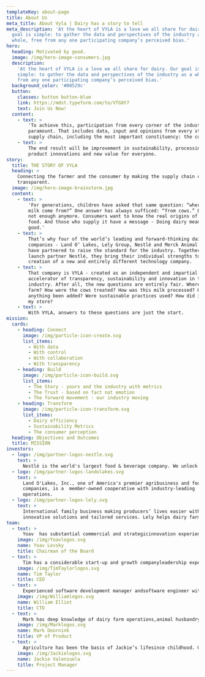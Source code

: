 ```yaml
---
templateKey: about-page
title: About Us
meta_title: About Vyla | Dairy has a story to tell
meta_description: 'At the heart of VYLA is a love we all share for dairy. Our
  goal is simple: to gather the data and perspectives of the industry as a
  whole, free from any one participating company’s perceived bias.'
hero:
  heading: Motivated by good.
  image: /img/hero-image-consumers.jpg
  description:
    'At the heart of VYLA is a love we all share for dairy. Our goal is
    simple: to gather the data and perspectives of the industry as a whole, free
    from any one participating company’s perceived bias.'
  background_color: '#00529c'
  button:
    classes: button button-blue
    link: https://mdst.typeform.com/to/VTG8Y7
    text: Join Us Now!
  content:
    - text: >
        'To achieve this, participation from every corner of the industry is
        paramount. That includes data, input and opinions from every step in the
        supply chain, including the most important constituency: the consumer.'
    - text: >
        The end result will be improvement in sustainability, processing,
        product innovations and new value for everyone.
story:
  title: THE STORY OF VYLA
  heading: >
    Connecting the farmer and the consumer by making the supply chain completely
    transparent.
  image: /img/hero-image-brainstorm.jpg
  content:
    - text: >
        'For generations, children have asked that same question: “where does
        milk come from?” One answer has always sufficed: “from cows.” But that’s
        not enough anymore. Consumers want to know the real origins of their
        food. And those who supply it have a message - Doing dairy means doing
        good.'
    - text: >
        That’s why four of the world’s leading and forward-thinking dairy
        companies - Land O’ Lakes, Lely Group, Nestlé and Merck Animal Health -
        have partnered to raise the standard for the industry. Together with
        launch partner Nestlé, they bring their individual strengths to the
        creation of a new and entirely different technology company.
    - text: >
        That company is VYLA - created as an independent and impartial
        accelerator of transparency, sustainability and innovation in the dairy
        industry. After all, the new questions are entirely fair. Where was the
        farm? How were the cows treated? How was this milk processed? Has
        anything been added? Were sustainable practices used? How did it get to
        my store?
    - text: >
        With VYLA, answers to these questions are just the start.
mission:
  cards:
    - heading: Connect
      image: /img/particle-icon-create.svg
      list_items:
        - With data
        - With control
        - With collaboration
        - With transparency
    - heading: Build
      image: /img/particle-icon-build.svg
      list_items:
        - The Story - yours and the industry with metrics
        - The Trust - based on fact not emotion
        - The forward movement - our industry moving
    - heading: Transform
      image: /img/particle-icon-transform.svg
      list_items:
        - Dairy efficiency
        - Sustainability Metrics
        - The consumer perception
  heading: Objectives and Outcomes
  title: MISSION
investors:
  - logo: /img/partner-logos-nestle.svg
    text: >
      Nestlé is the world's largest food & beverage company. We unlock the power of food to enhance quality of life for everyone, today and for generations to come.
  - logo: /img/partner-logos-landolakes.svg
    text: >
      Land O'Lakes, Inc., one of America's premier agribusiness and food
      companies, is a  member-owned cooperative with industry-leading
      operations.
  - logo: /img/partner-logos-lely.svg
    text: >
      International family business making producers’ lives easier with
      innovative solutions and tailored services. Lely helps dairy farms operate smartly with the use of management systems.
team:
  - text: >
      Yoav  has substantial commercial and strategicinnovation experience with over 20 years in thedairy industry and precise farming business. Inrecent years, Mr. Levsky dedicate much of his timeto lead an industry wide effort to  address some ofthe main challenges our food eco system is facing.He has a substantial network within the foodecosystem, which he is bringing together tocollectively resolve these challenges.
    image: /img/Yoavlogos.svg
    name: Yoav Levsky
    title: Chairman of the Board
  - text: >
      Tim has a considerable start-up and growth companyleadership experience on an international scale. He has beenthe founder and CEO of three manufacturingstart-ups, including Tycom, a manufacture ofultra-precision cutting tools (Irvine CA) now partof Kyocera Corporation, Tycom Dental, amanufacturer of endodontic instruments (Irvine CA)now owned by Sybron Dental Specialties (a Danahercompany), and Liquidmetal Saga Italy, a producer ofmolded amorphous alloys (Padova, Italy).
    image: /img/TimTaylorlogos.svg
    name: Tim Taylor
    title: CEO
  - text: >
      Experienced software development manager andsoftware engineer with passion for softwaredevelopment and empowering teams to solve realworld problems delivering solutions that work andperform well. With 30 years experience working withnumerous database technologies have a strong datametric driven approach to problem solving andincreasingly looking to leverage technology toprovide better solutions, more reliably and quickly in today’s bigdata environments.
    image: /img/Williamlogos.svg
    name: William Elliot
    title: CTO
  - text: >
      Mark has deep knowledge of dairy farm operations,animal husbandry, farm management & dairy industryecosystem. He has a proven ability to adapt andimplement technology that improves dairy farmefficiency & profitability. With decades ofpractical experience in support, planning & designof cloud-based software solutions, Mark isrecognized for leading product and developmentteams to transition from on-premise licensedsoftware to SaaS revenue, cloud-based applications.
    image: /img/Marklogos.svg
    name: Mark Doornink
    title: VP of Product
  - text: >
      Agriculture has been the basis of Jackie’s lifesince childhood. Growing up in the hills amongstbeef cattle sent her to pursue a degree in AnimalScience from California Polytechnic University onthe central coast of California. Through a journeythat involved entrepreneurship, Jackie fit wellinto a Project Manager role at VAS and grew into anIntegration Product Manager. In this role she hasmanaged over 230 projects to meet both short-termand long-term company goals. Jackie understands theidentification, organization, and progression tolaunch a successful product on time and withpurpose.
    image: /img/Jackielogos.svg
    name: Jackie Valenzuela
    title: Project Manager
---
```

